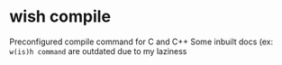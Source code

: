 # wish compile

Preconfigured compile command for C and C++
Some inbuilt docs (ex: `w(is)h command` are outdated due to my laziness
